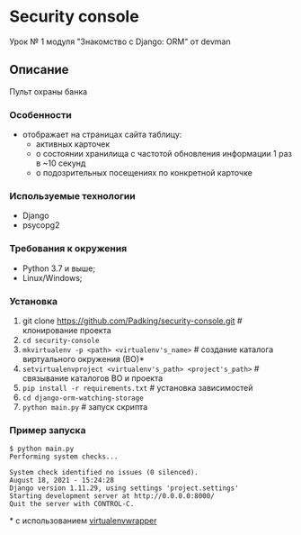 # Security console
Урок № 1 модуля "Знакомство с Django: ORM" от devman

## Описание

Пульт охраны банка


### Особенности

* отображает на страницах сайта таблицу:
  + активных карточек
  + о состоянии хранилища с частотой обновления информации 1 раз в ~10 секунд
  + о подозрительных посещениях по конкретной карточке

### Используемые технологии

* Django
* psycopg2

### Требования к окружения

* Python 3.7 и выше;
* Linux/Windows;

### Установка

1. git clone https://github.com/Padking/security-console.git  # клонирование проекта
2. `cd security-console`
3. `mkvirtualenv -p <path> <virtualenv's_name>`  # создание каталога виртуального окружения (ВО)*
4. `setvirtualenvproject <virtualenv's_path> <project's_path>`  # связывание каталогов ВО и проекта
5. `pip install -r requirements.txt` # установка зависимостей
6. `cd django-orm-watching-storage`
7. `python main.py`  # запуск скрипта

### Пример запуска

```
$ python main.py
Performing system checks...

System check identified no issues (0 silenced).
August 18, 2021 - 15:24:28
Django version 1.11.29, using settings 'project.settings'
Starting development server at http://0.0.0.0:8000/
Quit the server with CONTROL-C.
```

\* с использованием [virtualenvwrapper](https://virtualenvwrapper.readthedocs.io/en/latest/index.html)
